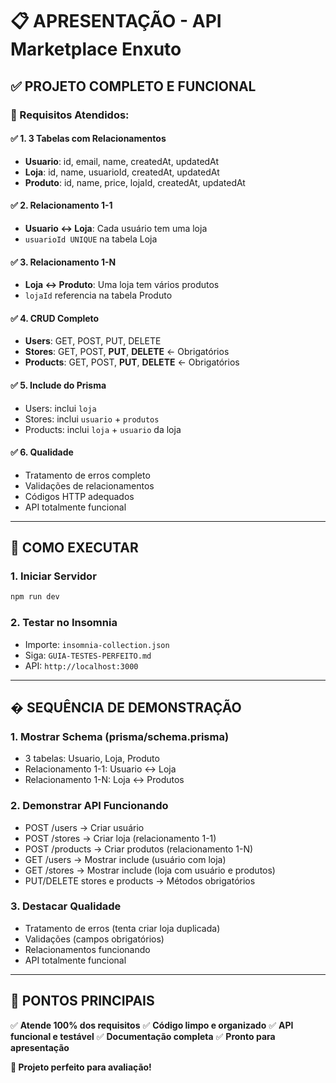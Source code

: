 # 📋 APRESENTAÇÃO - API Marketplace Enxuto

## ✅ PROJETO COMPLETO E FUNCIONAL

### 🎯 Requisitos Atendidos:

#### ✅ 1. **3 Tabelas com Relacionamentos**
- **Usuario**: id, email, name, createdAt, updatedAt
- **Loja**: id, name, usuarioId, createdAt, updatedAt  
- **Produto**: id, name, price, lojaId, createdAt, updatedAt

#### ✅ 2. **Relacionamento 1-1**
- **Usuario ↔ Loja**: Cada usuário tem uma loja
- `usuarioId UNIQUE` na tabela Loja

#### ✅ 3. **Relacionamento 1-N** 
- **Loja ↔ Produto**: Uma loja tem vários produtos
- `lojaId` referencia na tabela Produto

#### ✅ 4. **CRUD Completo**
- **Users**: GET, POST, PUT, DELETE
- **Stores**: GET, POST, **PUT**, **DELETE** ← Obrigatórios
- **Products**: GET, POST, **PUT**, **DELETE** ← Obrigatórios

#### ✅ 5. **Include do Prisma**
- Users: inclui `loja`
- Stores: inclui `usuario` + `produtos`
- Products: inclui `loja` + `usuario` da loja

#### ✅ 6. **Qualidade**
- Tratamento de erros completo
- Validações de relacionamentos
- Códigos HTTP adequados
- API totalmente funcional

---

## 🚀 COMO EXECUTAR

### 1. **Iniciar Servidor**
```bash
npm run dev
```

### 2. **Testar no Insomnia**
- Importe: `insomnia-collection.json`
- Siga: `GUIA-TESTES-PERFEITO.md`
- API: `http://localhost:3000`

---

## � SEQUÊNCIA DE DEMONSTRAÇÃO

### **1. Mostrar Schema (prisma/schema.prisma)**
- 3 tabelas: Usuario, Loja, Produto
- Relacionamento 1-1: Usuario ↔ Loja
- Relacionamento 1-N: Loja ↔ Produtos

### **2. Demonstrar API Funcionando**
- POST /users → Criar usuário
- POST /stores → Criar loja (relacionamento 1-1)  
- POST /products → Criar produtos (relacionamento 1-N)
- GET /users → Mostrar include (usuário com loja)
- GET /stores → Mostrar include (loja com usuário e produtos)
- PUT/DELETE stores e products → Métodos obrigatórios

### **3. Destacar Qualidade**
- Tratamento de erros (tenta criar loja duplicada)
- Validações (campos obrigatórios)
- Relacionamentos funcionando
- API totalmente funcional

---

## 🎯 PONTOS PRINCIPAIS

✅ **Atende 100% dos requisitos**
✅ **Código limpo e organizado** 
✅ **API funcional e testável**
✅ **Documentação completa**
✅ **Pronto para apresentação**

**🎉 Projeto perfeito para avaliação!**